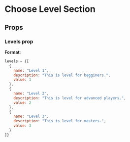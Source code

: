 # Choose Level Section
## Props
### Levels prop
**Format**: 
```javascript
levels = {[
  {
    name: "Level 1",
    description: "This is level for begginers.",
    value: 1
  },
  {
    name: "Level 2",
    description: "This is level for advanced players.",
    value: 2
  },
  {
    name: "Level 3",
    description: "This is level for masters.",
    value: 3
  }
]}
```